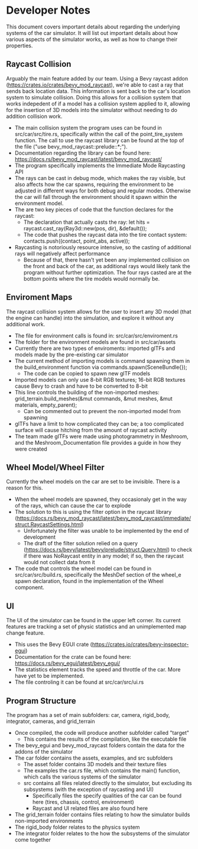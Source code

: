 # Developer Notes
This document covers important details about regarding the underlying systems of the car simulator. It will list out important details about how various aspects of the simulator works, as well as how to change their properties.

## Raycast Collision
Arguably the main feature added by our team. Using a Bevy raycast addon (https://crates.io/crates/bevy_mod_raycast), we're able to cast a ray that sends back location data. This information is sent back to the car's location
system to simulate collision. Doing this allows for a collision system that works indepedent of if a model has a collision system applied to it, allowing for the insertion of 3D models into the simulator without needing to
do addition collision work.
-  The main collision system the program uses can be found in src/car/src/tire.rs, specifically within the call of the point_tire_system function. The call to use the raycast library can be found at the top of
the file ("use bevy_mod_raycast::prelude::*;").
- Documentation regarding the library can be found here: https://docs.rs/bevy_mod_raycast/latest/bevy_mod_raycast/
- The program specifically implements the Immediate Mode Raycasting API
- The rays can be cast in debug mode, which makes the ray visible, but also affects how the car spawns, requiring the environment to be adjusted in different ways for both debug and regular modes. Otherwise the car will fall through the environment should it spawn within the environment model.
- The are two key pieces of code that the function declares for the raycast:
  - The declaration that actually casts the ray: let hits = raycast.cast_ray(Ray3d::new(pos, dir), &default());
  - The code that pushes the raycast data into the tire contact system: contacts.push((contact, point_abs, active));
- Raycasting is notoriously resource intensive, so the casting of additional rays will negatively affect performance
  - Because of that, there hasn't yet been any implemented collision on the front and back of the car, as additional rays would likely tank the program without further optimization. The four rays casted are at the bottom points where the tire models would normally be.   

## Enviroment Maps 
The raycast collision system allows for the user to insert any 3D model (that the engine can handle) into the simulation, and explore it without any additional work.
- The file for environment calls is found in: src/car/src/enviroment.rs
- The folder for the environment models are found in src/car/assets
- Currently there are two types of enviroments: imported glTFs and models made by the pre-existing car simulator
- The current method of importing models is command spawning them in the build_environment function via commands.spawn(SceneBundle{});
  - The code can be copied to spawn new glTF models  
- Imported models can only use 8-bit RGB textures; 16-bit RGB textures cause Bevy to crash and have to be converted to 8-bit
- This line controls the building of the non-imported meshes: grid_terrain.build_meshes(&mut commands, &mut meshes, &mut materials, empty_parent);
  - Can be commented out to prevent the non-imported model from spawning
- glTFs have a limit to how complicated they can be; a too complicated surface will cause hitching from the amount of raycast activity
- The team made glTFs were made using photogrammetry in Meshroom, and the Meshroom_Documentation file provides a guide in how they were created

## Wheel Model/Wheel Filter
Currently the wheel models on the car are set to be invisible. There is a reason for this.
- When the wheel models are spawned, they occasionaly get in the way of the rays, which can cause the car to explode
- The solution to this is using the filter option in the raycast library (https://docs.rs/bevy_mod_raycast/latest/bevy_mod_raycast/immediate/struct.RaycastSettings.html)
  - Unfortunately the filter was unable to be implemented by the end of development
  - The draft of the filter solution relied on a query (https://docs.rs/bevy/latest/bevy/prelude/struct.Query.html) to check if there was NoRaycast entity in any model; if so, then the raycast would not collect data from it
- The code that controls the wheel model can be found in src/car/src/build.rs, specifically the MeshDef section of the wheel_e spawn declaration, found in the implementation of the Wheel component.

## UI
The UI of the simulator can be found in the upper left corner. Its current features are tracking a set of physic statistics and an unimplemented map change feature.
- This uses the Bevy EGUI crate (https://crates.io/crates/bevy-inspector-egui)
- Documentation for the crate can be found here: https://docs.rs/bevy_egui/latest/bevy_egui/
- The statistics element tracks the speed and throttle of the car. More have yet to be implemented.
- The file controling it can be found at src/car/src/ui.rs

## Program Structure
The program has a set of main subfolders: car, camera, rigid_body, integrator, cameras, and grid_terrain
- Once compiled, the code will produce another subfolder called "target"
  - This contains the results of the compilation, like the executable file
- The bevy_egui and bevy_mod_raycast folders contain the data for the addons of the simulator
- The car folder contains the assets, examples, and src subfolders  
  - The asset folder contains 3D models and their texture files
  - The examples the car.rs file, which contains the main() function, which calls the various systems of the simulator
  - src contains all files related directly to the simulator, but excluding its subsystems (with the exception of raycasting and UI)
    - Specifically files the specify qualities of the car can be found here (tires, chassis, control, environment)
    - Raycast and UI related files are also found here
- The grid_terrain folder contains files relating to how the simulator builds non-imported environments
- The rigid_body folder relates to the physics system
- The integrator folder relates to the how the subsystems of the simulator come together

  
